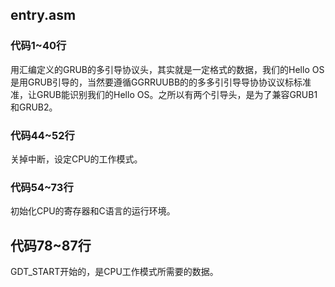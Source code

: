 ## entry.asm  

### 代码1~40⾏  

⽤汇编定义的GRUB的多引导协议头，其实就是⼀定格式的数据，我们的Hello OS是⽤GRUB引导的，当然要遵循GGRRUUBB的的多多引引导导协协议议标标准准，让GRUB能识别我们的Hello OS。之所以有两个引导头，是为了兼容GRUB1和GRUB2。  

### 代码44~52⾏  

关掉中断，设定CPU的⼯作模式。  

### 代码54~73⾏  

初始化CPU的寄存器和C语⾔的运⾏环境。  

## 代码78~87⾏  

GDT_START开始的，是CPU⼯作模式所需要的数据。  